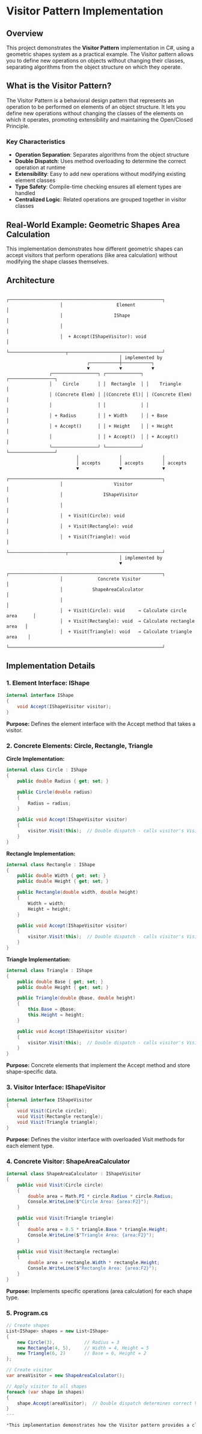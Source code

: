 # Visitor Pattern Implementation

## Overview

This project demonstrates the **Visitor Pattern** implementation in C#, using a geometric shapes system as a practical example. The Visitor pattern allows you to define new operations on objects without changing their classes, separating algorithms from the object structure on which they operate.

## What is the Visitor Pattern?

The Visitor Pattern is a behavioral design pattern that represents an operation to be performed on elements of an object structure. It lets you define new operations without changing the classes of the elements on which it operates, promoting extensibility and maintaining the Open/Closed Principle.

### Key Characteristics

- **Operation Separation**: Separates algorithms from the object structure
- **Double Dispatch**: Uses method overloading to determine the correct operation at runtime  
- **Extensibility**: Easy to add new operations without modifying existing element classes
- **Type Safety**: Compile-time checking ensures all element types are handled
- **Centralized Logic**: Related operations are grouped together in visitor classes

## Real-World Example: Geometric Shapes Area Calculation

This implementation demonstrates how different geometric shapes can accept visitors that perform operations (like area calculation) without modifying the shape classes themselves. 

## Architecture

```
                    ┌─────────────────────────────────────────────────────────┐
                    │                    Element                              │
                    │                   IShape                                │
                    │                                                         │
                    │  + Accept(IShapeVisitor): void                          │
                    └─────────────────────┬───────────────────────────────────┘
                                          │ implemented by
                              ┌───────────┼───────────┐
                              ▼           ▼           ▼
                ┌─────────────────┐ ┌─────────────┐ ┌─────────────────┐
                │    Circle       │ │  Rectangle  │ │    Triangle     │
                │ (Concrete Elem) │ │(Concrete El)│ │ (Concrete Elem) │
                │                 │ │             │ │                 │
                │ + Radius        │ │ + Width     │ │ + Base          │
                │ + Accept()      │ │ + Height    │ │ + Height        │
                │                 │ │ + Accept()  │ │ + Accept()      │
                └─────────────────┘ └─────────────┘ └─────────────────┘
                          │               │               │
                          │ accepts       │ accepts       │ accepts
                          ▼               ▼               ▼
                    ┌─────────────────────────────────────────────────────────┐
                    │                   Visitor                               │
                    │               IShapeVisitor                             │
                    │                                                         │
                    │  + Visit(Circle): void                                  │
                    │  + Visit(Rectangle): void                               │
                    │  + Visit(Triangle): void                                │
                    └─────────────────────┬───────────────────────────────────┘
                                          │ implemented by
                                          ▼
                    ┌─────────────────────────────────────────────────────────┐
                    │             Concrete Visitor                            │
                    │           ShapeAreaCalculator                           │
                    │                                                         │
                    │  + Visit(Circle): void     → Calculate circle area      │
                    │  + Visit(Rectangle): void  → Calculate rectangle area   │
                    │  + Visit(Triangle): void   → Calculate triangle area    │
                    └─────────────────────────────────────────────────────────┘
```
## Implementation Details

### 1. Element Interface: IShape

```csharp
internal interface IShape
{
    void Accept(IShapeVisitor visitor);
}
```
**Purpose:** Defines the element interface with the Accept method that takes a visitor.

### 2. Concrete Elements: Circle, Rectangle, Triangle

**Circle Implementation:**
```csharp
internal class Circle : IShape
{
    public double Radius { get; set; }

    public Circle(double radius)
    {
        Radius = radius;
    }

    public void Accept(IShapeVisitor visitor)
    {
        visitor.Visit(this);  // Double dispatch - calls visitor's Visit(Circle)
    }
}
```

**Rectangle Implementation:**
```csharp
internal class Rectangle : IShape
{
    public double Width { get; set; }
    public double Height { get; set; }

    public Rectangle(double width, double height)
    {
        Width = width;
        Height = height;
    }

    public void Accept(IShapeVisitor visitor)
    {
        visitor.Visit(this);  // Double dispatch - calls visitor's Visit(Rectangle)
    }
}
```

**Triangle Implementation:**
```csharp
internal class Triangle : IShape
{
    public double Base { get; set; }
    public double Height { get; set; }

    public Triangle(double @base, double height)
    {
        this.Base = @base;
        this.Height = height;
    }

    public void Accept(IShapeVisitor visitor)
    {
        visitor.Visit(this);  // Double dispatch - calls visitor's Visit(Triangle)
    }
}
```
**Purpose:** Concrete elements that implement the Accept method and store shape-specific data.

### 3. Visitor Interface: IShapeVisitor

```csharp
internal interface IShapeVisitor
{
    void Visit(Circle circle);
    void Visit(Rectangle rectangle);
    void Visit(Triangle triangle);
}
```
**Purpose:** Defines the visitor interface with overloaded Visit methods for each element type.

### 4. Concrete Visitor: ShapeAreaCalculator

```csharp
internal class ShapeAreaCalculator : IShapeVisitor
{
    public void Visit(Circle circle)
    {
        double area = Math.PI * circle.Radius * circle.Radius;
        Console.WriteLine($"Circle Area: {area:F2}");
    }

    public void Visit(Triangle triangle)
    {
        double area = 0.5 * triangle.Base * triangle.Height;
        Console.WriteLine($"Triangle Area: {area:F2}");
    }

    public void Visit(Rectangle rectangle)
    {
        double area = rectangle.Width * rectangle.Height;
        Console.WriteLine($"Rectangle Area: {area:F2}");
    }
}
```

**Purpose:** Implements specific operations (area calculation) for each shape type.

### 5. Program.cs

```csharp
// Create shapes
List<IShape> shapes = new List<IShape>
{   
    new Circle(3),           // Radius = 3
    new Rectangle(4, 5),     // Width = 4, Height = 5
    new Triangle(6, 2)       // Base = 6, Height = 2
};

// Create visitor
var areaVisitor = new ShapeAreaCalculator();

// Apply visitor to all shapes
foreach (var shape in shapes)
{
    shape.Accept(areaVisitor);  // Double dispatch determines correct Visit method
}
---

*This implementation demonstrates how the Visitor pattern provides a clean way to separate operations from object structures, enabling extensible and maintainable code while preserving type safety through double dispatch.*
